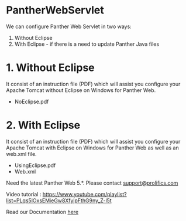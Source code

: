 # PantherWebServlet

We can configure Panther Web Servlet in two ways:
1. Without Eclipse
2. With   Eclipse - if there is a need to update  Panther Java files

# 1. Without Eclipse
It consist of an instruction file (PDF) which will assist you configure your Apache Tomcat without Eclipse on Windows for Panther Web.
* NoEclipse.pdf

# 2. With Eclipse
It consist of an instruction file (PDF) which will assist  you configure your Apache Tomcat with Eclipse on Windows for Panther Web as well as an web.xml file.
* UsingEclipse.pdf
* Web.xml


Need the latest Panther Web 5.*. Please contact support@prolifics.com 

Video tutorial : https://www.youtube.com/playlist?list=PLqs5lOxsEMieGw8XfyipFthG9ny_Z-l5t 

Read our Documentation [here](https://docs.prolifics.com/panther/html/web_html/index.htm)

